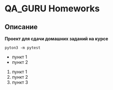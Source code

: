 # QA_GURU Homeworks

## Описание
**Проект для сдачи домашних заданий на курсе**

``` pyton
pyton3 -m pytest
```

- пункт 1
- пункт 2

1. пункт 1
2. пункт 2
3. пункт 3